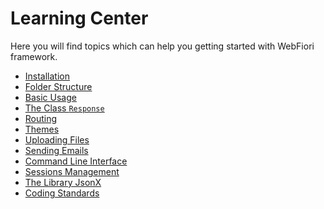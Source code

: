 # Learning Center

Here you will find topics which can help you getting started with WebFiori framework.

<meta name="description" content="A set of topics which helps in getting started with WebFiori Framework.">

* [Installation](learn/installation)
* [Folder Structure](learn/folder-structure)
* [Basic Usage](learn/basic-usage)
* [The Class `Response`](learn/class-response)
* [Routing](learn/routing)
* [Themes](learn/themes)
* [Uploading Files](learn/uploading-files)
* [Sending Emails](learn/sending-emails)
* [Command Line Interface](learn/command-line-interface)
* [Sessions Management](learn/sessions-management)
* [The Library JsonX](learn/jsonx)
* [Coding Standards](learn/coding-standards)
